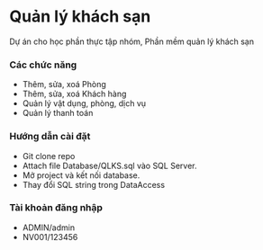 # Quản lý khách sạn
Dự án cho học phần thực tập nhóm, Phần mềm quản lý khách sạn
### Các chức năng
- Thêm, sửa, xoá Phòng
- Thêm, sửa, xoá Khách hàng
- Quản lý vật dụng, phòng, dịch vụ
- Quản lý thanh toán 
### Hướng dẫn cài đặt
- Git clone repo
- Attach file Database/QLKS.sql vào SQL Server.
- Mở project và kết nối database.
- Thay đổi SQL string trong DataAccess
### Tài khoản đăng nhập
- ADMIN/admin
- NV001/123456
